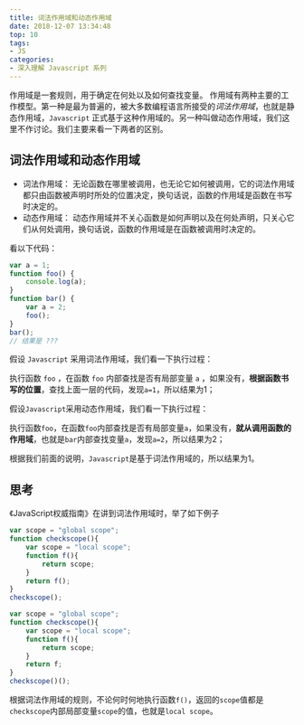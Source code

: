 ```yaml
---
title: 词法作用域和动态作用域
date: 2018-12-07 13:34:48
top: 10
tags:
- JS
categories:
- 深入理解 Javascript 系列
---
```


作用域是一套规则，用于确定在何处以及如何查找变量。
作用域有两种主要的工作模型。第一种是最为普遍的，被大多数编程语言所接受的*词法作用域*，也就是静态作用域，`Javascript` 正式基于这种作用域的。另一种叫做动态作用域，我们这里不作讨论。我们主要来看一下两者的区别。

<!-- more -->

## 词法作用域和动态作用域

- 词法作用域： 无论函数在哪里被调用，也无论它如何被调用，它的词法作用域都只由函数被声明时所处的位置决定，换句话说，函数的作用域是函数在书写时决定的。
- 动态作用域： 动态作用域并不关心函数是如何声明以及在何处声明，只关心它们从何处调用，换句话说，函数的作用域是在函数被调用时决定的。

看以下代码：

```js
var a = 1;
function foo() {
    console.log(a);
}
function bar() {
    var a = 2;
    foo();
}
bar();
// 结果是 ???
```

假设 `Javascript` 采用词法作用域，我们看一下执行过程：

执行函数 `foo` ，在函数 `foo` 内部查找是否有局部变量 `a` ，如果没有，**根据函数书写的位置**，查找上面一层的代码，发现`a=1`，所以结果为1；

假设`Javascript`采用动态作用域，我们看一下执行过程：

执行函数`foo`，在函数`foo`内部查找是否有局部变量`a`，如果没有，**就从调用函数的作用域**，也就是`bar`内部查找变量`a`，发现`a=2`，所以结果为2；

根据我们前面的说明，`Javascript`是基于词法作用域的，所以结果为1。

## 思考

《JavaScript权威指南》在讲到词法作用域时，举了如下例子

```js
var scope = "global scope";
function checkscope(){
    var scope = "local scope";
    function f(){
        return scope;
    }
    return f();
}
checkscope();
```

```js
var scope = "global scope";
function checkscope(){
    var scope = "local scope";
    function f(){
        return scope;
    }
    return f;
}
checkscope()();
```

根据词法作用域的规则，不论何时何地执行函数`f()`，返回的`scope`值都是`checkscope`内部局部变量`scope`的值，也就是`local scope`。
